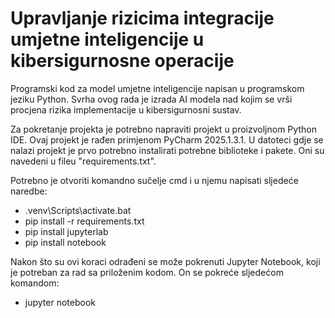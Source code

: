 # Upravljanje rizicima integracije umjetne inteligencije u kibersigurnosne operacije 
Programski kod za model umjetne inteligencije napisan u programskom jeziku Python. Svrha ovog rada je izrada AI modela nad kojim se vrši procjena rizika implementacije u kibersigurnosni sustav.

Za pokretanje projekta je potrebno napraviti projekt u proizvoljnom Python IDE. Ovaj projekt je rađen primjenom PyCharm 2025.1.3.1.
U datoteci gdje se nalazi projekt je prvo potrebno instalirati potrebne biblioteke i pakete. Oni su navedeni u fileu "requirements.txt".

Potrebno je otvoriti komandno sučelje cmd i u njemu napisati sljedeće naredbe:
* .venv\Scripts\activate.bat
* pip install -r requirements.txt
* pip install jupyterlab
* pip install notebook

Nakon što su ovi koraci odrađeni se može pokrenuti Jupyter Notebook, koji je potreban za rad sa priloženim kodom.
On se pokreće sljedećom komandom:
* jupyter notebook
